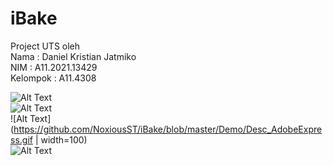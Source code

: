 # iBake
Project UTS oleh<br />
Nama      : Daniel Kristian Jatmiko<br />
NIM       : A11.2021.13429<br />
Kelompok  : A11.4308<br />

![Alt Text](https://github.com/NoxiousST/iBake/blob/master/Demo/LoginRegister.gif)<br />
![Alt Text](https://github.com/NoxiousST/iBake/blob/master/Demo/Dashboard_AdobeExpress.gif)<br />
![Alt Text](https://github.com/NoxiousST/iBake/blob/master/Demo/Desc_AdobeExpress.gif | width=100)<br />
![Alt Text](https://github.com/NoxiousST/iBake/blob/master/Demo/Menu_AdobeExpress.gif)
